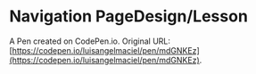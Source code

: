 # Navigation PageDesign/Lesson

A Pen created on CodePen.io. Original URL: [https://codepen.io/luisangelmaciel/pen/mdGNKEz](https://codepen.io/luisangelmaciel/pen/mdGNKEz).

